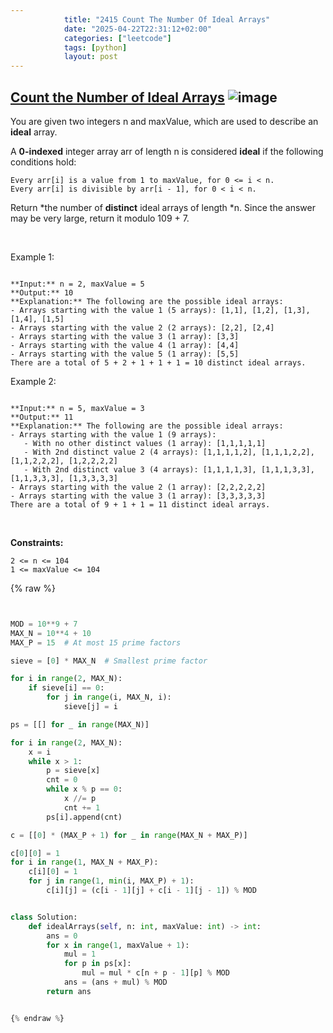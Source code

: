 ```yaml
---
            title: "2415 Count The Number Of Ideal Arrays"
            date: "2025-04-22T22:31:12+02:00"
            categories: ["leetcode"]
            tags: [python]
            layout: post
---
```

            
## [Count the Number of Ideal Arrays](https://leetcode.com/problems/count-the-number-of-ideal-arrays) ![image](https://img.shields.io/badge/Difficulty-Hard-red)

You are given two integers n and maxValue, which are used to describe an **ideal** array.

A **0-indexed** integer array arr of length n is considered **ideal** if the following conditions hold:

	Every arr[i] is a value from 1 to maxValue, for 0 <= i < n.
	Every arr[i] is divisible by arr[i - 1], for 0 < i < n.

Return *the number of **distinct** ideal arrays of length *n. Since the answer may be very large, return it modulo 109 + 7.

 

Example 1:

```

**Input:** n = 2, maxValue = 5
**Output:** 10
**Explanation:** The following are the possible ideal arrays:
- Arrays starting with the value 1 (5 arrays): [1,1], [1,2], [1,3], [1,4], [1,5]
- Arrays starting with the value 2 (2 arrays): [2,2], [2,4]
- Arrays starting with the value 3 (1 array): [3,3]
- Arrays starting with the value 4 (1 array): [4,4]
- Arrays starting with the value 5 (1 array): [5,5]
There are a total of 5 + 2 + 1 + 1 + 1 = 10 distinct ideal arrays.

```

Example 2:

```

**Input:** n = 5, maxValue = 3
**Output:** 11
**Explanation:** The following are the possible ideal arrays:
- Arrays starting with the value 1 (9 arrays): 
   - With no other distinct values (1 array): [1,1,1,1,1] 
   - With 2nd distinct value 2 (4 arrays): [1,1,1,1,2], [1,1,1,2,2], [1,1,2,2,2], [1,2,2,2,2]
   - With 2nd distinct value 3 (4 arrays): [1,1,1,1,3], [1,1,1,3,3], [1,1,3,3,3], [1,3,3,3,3]
- Arrays starting with the value 2 (1 array): [2,2,2,2,2]
- Arrays starting with the value 3 (1 array): [3,3,3,3,3]
There are a total of 9 + 1 + 1 = 11 distinct ideal arrays.

```

 

**Constraints:**

	2 <= n <= 104
	1 <= maxValue <= 104

{% raw %}


````python


MOD = 10**9 + 7
MAX_N = 10**4 + 10
MAX_P = 15  # At most 15 prime factors

sieve = [0] * MAX_N  # Smallest prime factor

for i in range(2, MAX_N):
    if sieve[i] == 0:
        for j in range(i, MAX_N, i):
            sieve[j] = i

ps = [[] for _ in range(MAX_N)]

for i in range(2, MAX_N):
    x = i
    while x > 1:
        p = sieve[x]
        cnt = 0
        while x % p == 0:
            x //= p
            cnt += 1
        ps[i].append(cnt)

c = [[0] * (MAX_P + 1) for _ in range(MAX_N + MAX_P)]

c[0][0] = 1
for i in range(1, MAX_N + MAX_P):
    c[i][0] = 1
    for j in range(1, min(i, MAX_P) + 1):
        c[i][j] = (c[i - 1][j] + c[i - 1][j - 1]) % MOD


class Solution:
    def idealArrays(self, n: int, maxValue: int) -> int:
        ans = 0
        for x in range(1, maxValue + 1):
            mul = 1
            for p in ps[x]:
                mul = mul * c[n + p - 1][p] % MOD
            ans = (ans + mul) % MOD
        return ans


{% endraw %}
